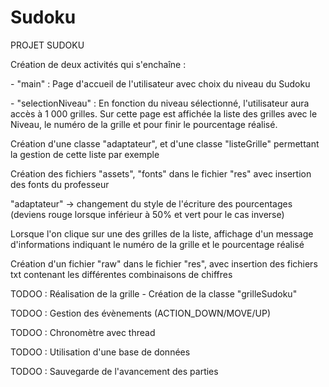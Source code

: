 # Sudoku
PROJET SUDOKU
<p> Création de deux activités qui s'enchaîne : </p>
<p> - "main" : Page d'accueil de l'utilisateur avec choix du niveau du Sudoku </p>
<p> - "selectionNiveau" : En fonction du niveau sélectionné, l'utilisateur aura accès à 1 000 grilles. Sur cette page est affichée la liste des grilles avec le Niveau, le numéro de la grille et pour finir le pourcentage réalisé. </p>
<p> Création d'une classe "adaptateur", et d'une classe "listeGrille" permettant la gestion de cette liste par exemple </p>
<p> Création des fichiers "assets", "fonts" dans le fichier "res" avec insertion des fonts du professeur
<p> "adaptateur" -> changement du style de l'écriture des pourcentages (deviens rouge lorsque inférieur à 50% et vert pour le cas inverse)</p>
<p> Lorsque l'on clique sur une des grilles de la liste, affichage d'un message d'informations indiquant le numéro de la grille et le pourcentage réalisé</p>
<p> Création d'un fichier "raw" dans le fichier "res", avec insertion des fichiers txt contenant les différentes combinaisons de chiffres
<p> TODOO : Réalisation de la grille - Création de la classe "grilleSudoku" </p>
<p> TODOO : Gestion des évènements (ACTION_DOWN/MOVE/UP) </p>
<p> TODOO : Chronomètre avec thread </p>
<p> TODOO : Utilisation d'une base de données </p>
<p> TODOO : Sauvegarde de l'avancement des parties </p>
